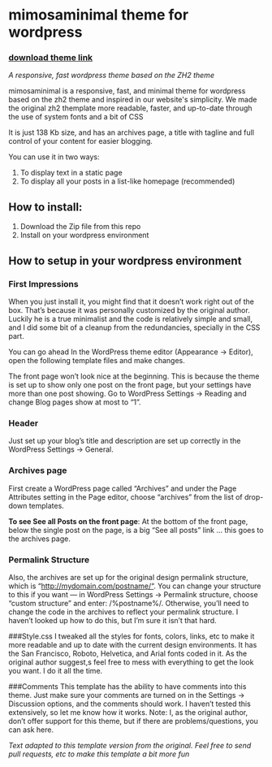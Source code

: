 # mimosaminimal theme for wordpress

### [download theme link](https://www.google.com)

*A responsive, fast wordpress theme based on the ZH2 theme*

mimosaminimal is a responsive, fast, and minimal theme for wordpress based on the zh2 theme and inspired in our website's simplicity. We made the original zh2 themplate more readable, faster, and up-to-date through the use of system fonts and a bit of CSS

It is just 138 Kb size, and has an archives page, a title with tagline and full control of your content for easier blogging.

You can use it in two ways:

1. To display text in a static page
2. To display all your posts in a list-like homepage (recommended)

## How to install:

1. Download the Zip file from this repo
2. Install on your wordpress environment

## How to setup in your wordpress environment

### First Impressions

When you just install it, you might find that it doesn’t work right out of the box. That’s because it was personally customized by the original author. Luckily he is a true minimalist and the code is relatively simple and small, and I did some bit of a cleanup from the redundancies, specially in the CSS part.

You can go ahead In the WordPress theme editor (Appearance -> Editor), open the following template files and make changes.

The front page won’t look nice at the beginning. This is because the theme is set up to show only one post on the front page, but your settings have more than one post showing. Go to WordPress Settings -> Reading and change Blog pages show at most to “1”.

### Header
Just set up your blog’s title and description are set up correctly in the WordPress Settings -> General.

### Archives page
First create a WordPress page called “Archives” and under the Page Attributes setting in the Page editor, choose “archives” from the list of drop-down templates.

**To see See all Posts on the front page**: At the bottom of the front page, below the single post on the page, is a big “See all posts” link … this goes to the archives page.

### Permalink Structure
Also, the archives are set up for the original design permalink structure, which is “http://mydomain.com/postname/“. You can change your structure to this if you want — in WordPress Settings -> Permalink structure, choose “custom structure” and enter: /%postname%/. Otherwise, you’ll need to change the code in the archives to reflect your permalink structure. I haven’t looked up how to do this, but I’m sure it isn’t that hard.

###Style.css
I tweaked all the styles for fonts, colors, links, etc to make it more readable and up to date with the current design environments. It has the San Francisco, Roboto, Helvetica, and Arial fonts coded in it. As the original author suggest,s feel free to mess with everything to get the look you want. I do it all the time.

###Comments
This template has the ability to have comments into this theme. Just make sure your comments are turned on in the Settings -> Discussion options, and the comments should work. I haven’t tested this extensively, so let me know how it works.
Note: I, as the original author, don’t offer support for this theme, but if there are problems/questions, you can ask here.

*Text adapted to this template version from the original. Feel free to send pull requests, etc to make this template a bit more fun*
